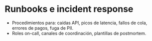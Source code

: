 # Runbooks e incident response

- Procedimientos para: caídas API, picos de latencia, fallos de cola, errores de pagos, fuga de PII.
- Roles on-call, canales de coordinación, plantillas de postmortem.
